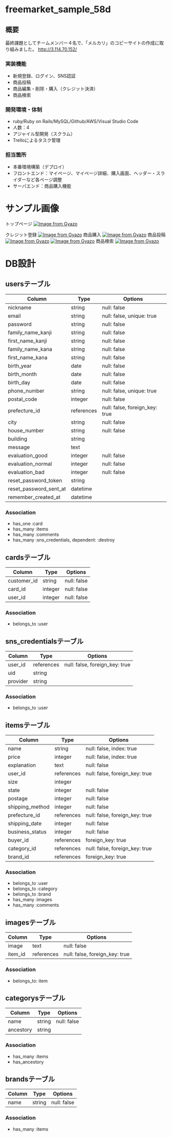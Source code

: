 # freemarket_sample_58d 
## 概要
最終課題としてチームメンバー４名で、「メルカリ」のコピーサイトの作成に取り組みました。
http://3.114.70.152/

### 実装機能
- 新規登録、ログイン、SNS認証
- 商品投稿
- 商品編集・削除・購入（クレジット決済）
- 商品検索

### 開発環境・体制
- ruby/Ruby on Rails/MySQL/Github/AWS/Visual Studio Code
- 人数：4
- アジャイル型開発（スクラム）
- Trelloによるタスク管理

### 担当箇所
- 本番環境構築（デプロイ）
- フロントエンド：マイページ、マイページ詳細、購入画面、ヘッダー・スライダーなど各ページ調整
- サーバエンド：商品購入機能

# サンプル画像
トップページ
[![Image from Gyazo](https://i.gyazo.com/e30a9175f0a8d002d034c65213e4c4e5.gif)](https://gyazo.com/e30a9175f0a8d002d034c65213e4c4e5)

クレジット登録
[![Image from Gyazo](https://i.gyazo.com/35f44dfd472724138ac75b4db17e8bc2.gif)](https://gyazo.com/35f44dfd472724138ac75b4db17e8bc2)
商品購入
[![Image from Gyazo](https://i.gyazo.com/10b396eaaddf19569eca404528b81d20.gif)](https://gyazo.com/10b396eaaddf19569eca404528b81d20)
商品投稿
[![Image from Gyazo](https://i.gyazo.com/db7228539f3855f4e05fdd1c846e03ba.gif)](https://gyazo.com/db7228539f3855f4e05fdd1c846e03ba)
[![Image from Gyazo](https://i.gyazo.com/5d4d28ac72907f7356a79badeea3ecc8.gif)](https://gyazo.com/5d4d28ac72907f7356a79badeea3ecc8)
商品検索
[![Image from Gyazo](https://i.gyazo.com/be67d69de461b4ed0dc47c725ecb81fd.gif)](https://gyazo.com/be67d69de461b4ed0dc47c725ecb81fd)

# DB設計
## usersテーブル
|Column|Type|Options|
|------|----|-------|
|nickname|string|null: false|
|email|string|null: false, unique: true|
|password|string|null: false|
|family_name_kanji|string|null: false|
|first_name_kanji|string|null: false|
|family_name_kana|string|null: false|
|first_name_kana|string|null: false|
|birth_year|date|null: false|
|birth_month|date|null: false|
|birth_day|date|null: false|
|phone_number|string|null: false, unique: true|
|postal_code|integer|null: false|
|prefecture_id|references|null: false, foreign_key: true|
|city|string|null: false|
|house_number|string|null: false|
|building|string||
|message|text||
|evaluation_good|integer|null: false|
|evaluation_normal|integer|null: false|
|evaluation_bad|integer|null: false|
|reset_password_token|string||
|reset_password_sent_at|datetime||
|remember_created_at|datetime||
### Association
- has_one :card
- has_many :items
- has_many :comments
- has_many :sns_credentials, dependent: :destroy

## cardsテーブル
|Column|Type|Options|
|------|----|-------|
|customer_id|string|null: false|
|card_id|integer|null: false|
|user_id|integer|null: false|
### Association
- belongs_to :user

<!-- Facebook等のSNS認証用 -->
## sns_credentialsテーブル
|Column|Type|Options|
|------|----|-------|
|user_id|references|null: false, foreign_key: true|
|uid|string||
|provider|string||
### Association
- belongs_to :user

## itemsテーブル
|Column|Type|Options|
|------|----|-------|
|name|string|null: false, index: true|
|price|integer|null: false, index: true|
|explanation|text|null: false| <!-- 商品の説明 -->
|user_id|references|null: false, foreign_key: true|
|size|integer||
|state|integer|null: false| <!-- 商品の状態 -->
|postage|integer|null: false| <!-- 配送料 -->
|shipping_method|integer|null: false| <!-- 配送の方法 -->
|prefecture_id|references|null: false, foreign_key: true |
|shipping_date|integer|null: false| <!-- 発送までの日数 -->
|business_status|integer|null: false| <!-- 取引の状態(販売中、売却済など) -->
|buyer_id|references|foreign_key: true| <!-- 購入者 -->
|category_id|references|null: false, foreign_key: true|
|brand_id|references|foreign_key: true|
### Association
- belongs_to :user
- belongs_to :category
- belongs_to :brand
- has_many :images
- has_many :comments

<!-- 1つのitemに対して複数のimageが設定できてしまうため -->
## imagesテーブル
|Column|Type|Options|
|------|----|-------|
|image|text|null: false|
|item_id|references|null: false, foreign_key: true|
### Association
- belongs_to: item

<!-- ancestoryでツリー構造を実装 -->
## categorysテーブル
|Column|Type|Options|
|------|----|-------|
|name|string|null: false|
|ancestory|string||
### Association
- has_many :items
- has_ancestory

## brandsテーブル
|Column|Type|Options|
|------|----|-------|
|name|string|null: false|
### Association
- has_many :items

<!-- 商品詳細ページのコメント -->
<!-- ## commentsテーブル
|Column|Type|Options|
|------|----|-------|
|comment|text||
|user_id|references|null: false, foreign_key: true|
|item_id|references|null: false, foreign_key: true|
### Association
- belongs_to :user
- belongs_to :item -->
